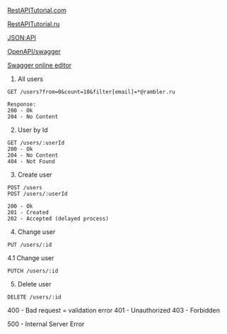 [RestAPITutorial.com](https://www.restapitutorial.com/)

[RestAPITutorial.ru](http://www.restapitutorial.ru/)

[JSON:API](https://jsonapi.org/)

[OpenAPI/swagger](https://swagger.io/)

[Swagger online editor](https://editor.swagger.io/)


1. All users
```
GET /users?from=0&count=10&filter[email]=*@rambler.ru

Response:
200 - Ok
204 - No Content
```
2. User by Id
```
GET /users/:userId
200 - Ok
204 - No Content
404 - Not Found
```
3. Create user
```
POST /users
POST /users/:userId 

200 - Ok
201 - Created
202 - Accepted (delayed process)
```
4. Change user
```
PUT /users/:id
```
4.1 Change user
```
PUTCH /users/:id
```
5. Delete user
```
DELETE /users/:id
```

400 - Bad request = validation error
401 - Unauthorized
403 - Forbidden

500 - Internal Server Error

